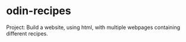 # odin-recipes
Project: Build a website, using html, with multiple webpages containing different recipes.